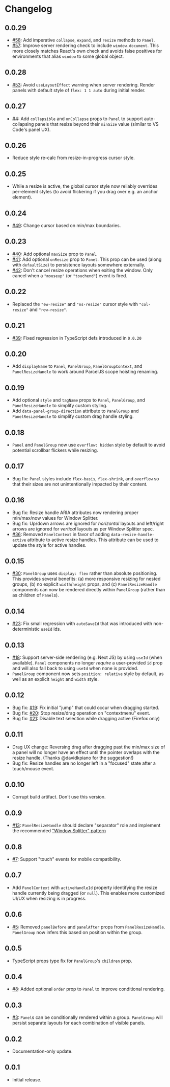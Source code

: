 # Changelog

## 0.0.29
* [#58](https://github.com/bvaughn/react-resizable-panels/pull/58): Add imperative `collapse`, `expand`, and `resize` methods to `Panel`.
* [#57](https://github.com/bvaughn/react-resizable-panels/pull/57): Improve server rendering check to include `window.document`. This more closely matches React's own check and avoids false positives for environments that alias `window` to some global object.

## 0.0.28
* [#53](https://github.com/bvaughn/react-resizable-panels/issues/53): Avoid `useLayoutEffect` warning when server rendering. Render panels with default style of `flex: 1 1 auto` during initial render.

## 0.0.27
* [#4](https://github.com/bvaughn/react-resizable-panels/issues/4): Add `collapsible` and `onCollapse` props to `Panel` to support auto-collapsing panels that resize beyond their `minSize` value (similar to VS Code's panel UX).

## 0.0.26
* Reduce style re-calc from resize-in-progress cursor style.

## 0.0.25
* While a resize is active, the global cursor style now reliably overrides per-element styles (to avoid flickering if you drag over e.g. an anchor element).

## 0.0.24
* [#49](https://github.com/bvaughn/react-resizable-panels/issues/49): Change cursor based on min/max boundaries.

## 0.0.23
* [#40](https://github.com/bvaughn/react-resizable-panels/issues/40): Add optional `maxSize` prop to `Panel`.
* [#41](https://github.com/bvaughn/react-resizable-panels/issues/41): Add optional `onResize` prop to `Panel`. This prop can be used (along with `defaultSize`) to persistence layouts somewhere externally.
* [#42](https://github.com/bvaughn/react-resizable-panels/issues/42): Don't cancel resize operations when exiting the window. Only cancel when a `"mouseup"` (or `"touchend"`) event is fired.

## 0.0.22
* Replaced the `"ew-resize"` and `"ns-resize"` cursor style with `"col-resize"` and `"row-resize"`.

## 0.0.21
* [#39](https://github.com/bvaughn/react-resizable-panels/issues/39): Fixed regression in TypeScript defs introduced in `0.0.20`

## 0.0.20
* Add `displayName` to `Panel`, `PanelGroup`, `PanelGroupContext`, and `PanelResizeHandle` to work around ParcelJS scope hoisting renaming.

## 0.0.19
* Add optional `style` and `tagName` props to `Panel`, `PanelGroup`, and `PanelResizeHandle` to simplify custom styling.
* Add `data-panel-group-direction` attribute to `PanelGroup` and `PanelResizeHandle` to simplify custom drag handle styling.

## 0.0.18
* `Panel` and `PanelGroup` now use `overflow: hidden` style by default to avoid potential scrollbar flickers while resizing.

## 0.0.17
* Bug fix: `Panel` styles include `flex-basis`, `flex-shrink`, and `overflow` so that their sizes are not unintentionally impacted by their content.

## 0.0.16
* Bug fix: Resize handle ARIA attributes now rendering proper min/max/now values for Window Splitter.
* Bug fix: Up/down arrows are ignored for _horizontal_ layouts and left/right arrows are ignored for _vertical_ layouts as per Window Splitter spec.
* [#36](https://github.com/bvaughn/react-resizable-panels/issues/36): Removed `PanelContext` in favor of adding `data-resize-handle-active` attribute to active resize handles. This attribute can be used to update the style for active handles.

## 0.0.15
* [#30](https://github.com/bvaughn/react-resizable-panels/issues/30): `PanelGroup` uses `display: flex` rather than absolute positioning. This provides several benefits: (a) more responsive resizing for nested groups, (b) no explicit `width`/`height` props, and (c) `PanelResizeHandle` components can now be rendered directly within `PanelGroup` (rather than as children of `Panel`s).

## 0.0.14
* [#23](https://github.com/bvaughn/react-resizable-panels/issues/23): Fix small regression with `autoSaveId` that was introduced with non-deterministic `useId` ids.

## 0.0.13
* [#18](https://github.com/bvaughn/react-resizable-panels/issues/18): Support server-side rendering (e.g. Next JS) by using `useId` (when available). `Panel` components no longer _require_ a user-provided `id` prop and will also fall back to using `useId` when none is provided.
* `PanelGroup` component now sets `position: relative` style by default, as well as an explicit `height` and `width` style.

## 0.0.12
* Bug fix: [#19](https://github.com/bvaughn/react-resizable-panels/issues/19): Fix initial "jump" that could occur when dragging started.
* Bug fix: [#20](https://github.com/bvaughn/react-resizable-panels/issues/20): Stop resize/drag operation on "contextmenu" event.
* Bug fix: [#21](https://github.com/bvaughn/react-resizable-panels/issues/21): Disable text selection while dragging active (Firefox only)

## 0.0.11
* Drag UX change: Reversing drag after dragging past the min/max size of a panel will no longer have an effect until the pointer overlaps with the resize handle. (Thanks @davidkpiano for the suggestion!)
* Bug fix: Resize handles are no longer left in a "focused" state after a touch/mouse event.

## 0.0.10
* Corrupt build artifact. Don't use this version.

## 0.0.9
* [#13](https://github.com/bvaughn/react-resizable-panels/issues/13): `PanelResizeHandle` should declare "separator" role and implement the recommended ["Window Splitter" pattern](https://www.w3.org/WAI/ARIA/apg/patterns/windowsplitter/)

## 0.0.8
* [#7](https://github.com/bvaughn/react-resizable-panels/issues/7): Support "touch" events for mobile compatibility.

## 0.0.7
* Add `PanelContext` with `activeHandleId` property identifying the resize handle currently being dragged (or `null`). This enables more customized UI/UX when resizing is in progress.
## 0.0.6
* [#5](https://github.com/bvaughn/react-resizable-panels/issues/5): Removed `panelBefore` and `panelAfter` props from `PanelResizeHandle`. `PanelGroup` now infers this based on position within the group.
## 0.0.5
* TypeScript props type fix for `PanelGroup`'s `children` prop.

## 0.0.4
* [#8](https://github.com/bvaughn/react-resizable-panels/issues/8): Added optional `order` prop to `Panel` to improve conditional rendering.

## 0.0.3
* [#3](https://github.com/bvaughn/react-resizable-panels/issues/3): `Panel`s can be conditionally rendered within a group. `PanelGroup` will persist separate layouts for each combination of visible panels.

## 0.0.2
* Documentation-only update.

## 0.0.1
* Initial release.
